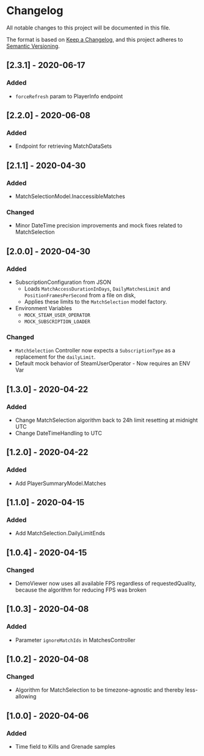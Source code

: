 # Changelog
All notable changes to this project will be documented in this file.

The format is based on [Keep a Changelog](https://keepachangelog.com/en/1.0.0/),
and this project adheres to [Semantic Versioning](https://semver.org/spec/v2.0.0.html).

## [2.3.1] - 2020-06-17
### Added
- `forceRefresh` param to PlayerInfo endpoint

## [2.2.0] - 2020-06-08
### Added
- Endpoint for retrieving MatchDataSets

## [2.1.1] - 2020-04-30
### Added
- MatchSelectionModel.InaccessibleMatches

### Changed
- Minor DateTime precision improvements and mock fixes related to MatchSelection

## [2.0.0] - 2020-04-30
### Added
- SubscriptionConfiguration from JSON
    - Loads `MatchAccessDurationInDays`, `DailyMatchesLimit` and `PositionFramesPerSecond` from a file on disk,
    - Applies these limits to the `MatchSelection` model factory.
- Environment Variables
    - `MOCK_STEAM_USER_OPERATOR`
    - `MOCK_SUBSCRIPTION_LOADER`

### Changed
- `MatchSelection` Controller now expects a `SubscriptionType` as a replacement for the `dailyLimit`.
- Default mock behavior of SteamUserOperator - Now requires an ENV Var

## [1.3.0] - 2020-04-22
### Added
- Change MatchSelection algorithm back to 24h limit resetting at midnight UTC
- Change DateTimeHandling to UTC

## [1.2.0] - 2020-04-22
### Added
- Add PlayerSummaryModel.Matches

## [1.1.0] - 2020-04-15
### Added
- Add MatchSelection.DailyLimitEnds

## [1.0.4] - 2020-04-15
### Changed
- DemoViewer now uses all available FPS regardless of requestedQuality, because the algorithm for reducing FPS was broken 

## [1.0.3] - 2020-04-08
### Added
- Parameter `ignoreMatchIds` in MatchesController

## [1.0.2] - 2020-04-08
### Changed
- Algorithm for MatchSelection to be timezone-agnostic and thereby less-allowing

## [1.0.0] - 2020-04-06
### Added
- Time field to Kills and Grenade samples
